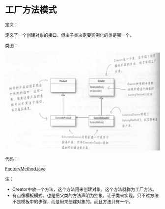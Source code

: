 # 工厂方法模式

定义：

定义了一个创建对象的接口，但由子类决定要实例化的类是哪一个。

类图：

![](屏幕快照_2019-01-12_16.09.40.png)

代码：

[FactoryMethod.java](./code/src/FactoryMethod.java)

注：

- Creator中放一个方法，这个方法用来创建对象。这个方法就称为工厂方法。
- 有点像模板模式。也是把父类的方法声明为抽象，让子类来实现。只不过方法不是模板中的步骤，而是用来创建对象的。而且方法只有一个。